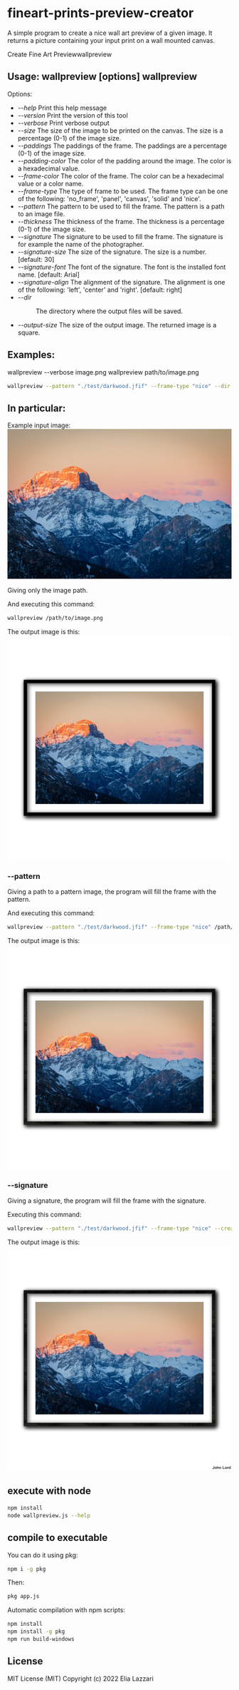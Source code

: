 # fineart-prints-preview-creator
 A simple program to create a nice wall art preview of a given image. It returns a picture containing your input print on a wall mounted canvas.

 Create Fine Art Previewwallpreview
## Usage: wallpreview [options] <image>wallpreview
Options:
-   *--help* Print this help message
-   *--version* Print the version of this tool
-   *--verbose* Print verbose output
-   *--size <size>* The size of the image to be printed on the canvas. The size is a percentage (0-1) of the image size.
-   *--paddings <paddings>* The paddings of the frame. The paddings are a percentage (0-1) of the image size.
-   *--padding-color <color>* The color of the padding around the image. The color is a hexadecimal value.
-   *--frame-color <color>* The color of the frame. The color can be a hexadecimal value or a color name.
-   *--frame-type <frame-type>* The type of frame to be used. The frame type can be one of the following: 'no_frame', 'panel', 'canvas', 'solid' and 'nice'.
-   *--pattern <pattern>* The pattern to be used to fill the frame. The pattern is a path to an image file.
-   *--thickness <thickness>* The thickness of the frame. The thickness is a percentage (0-1) of the image size.
-   *--signature <signature>* The signature to be used to fill the frame. The signature is for example the name of the photographer.
-   *--signature-size <size>* The size of the signature. The size is a number. [default: 30] 
-   *--signature-font <font>* The font of the signature. The font is the installed font name. [default: Arial]
-   *--signature-align <align>* The alignment of the signature. The alignment is one of the following: 'left', 'center' and 'right'. [default: right]
-   *--dir <dir>* The directory where the output files will be saved.
-   *--output-size <size>* The size of the output image. The returned image is a square.

## Examples:
wallpreview --verbose image.png
wallpreview path/to/image.png
```sh
wallpreview --pattern "./test/darkwood.jfif" --frame-type "nice" --dir "C:\\Users\\Mario\\Downloads\\test" --creator-signature "John Lord" --verbose --signature-size 50
```

## In particular:

Example input image:
![Input image](./test/test_image.jpg)

Giving only the image path.

And executing this command:
```sh
wallpreview /path/to/image.png
```
The output image is this:
![Output image](./previews/test_image_1.preview.jpg)

### --pattern
Giving a path to a pattern image, the program will fill the frame with the pattern.

And executing this command:
```sh
wallpreview --pattern "./test/darkwood.jfif" --frame-type "nice" /path/to/image.png
```
The output image is this:
![Output image](./previews/test_image_2.preview.jpg)

### --signature
Giving a signature, the program will fill the frame with the signature.

Executing this command:
```sh
wallpreview --pattern "./test/darkwood.jfif" --frame-type "nice" --creator-signature "John Lord" --signature-size 50 .\test\test_image.jpg
```
The output image is this:
![Output image](./previews/test_image.preview.jpg)

## execute with node

```sh 
npm install
node wallpreview.js --help
```

## compile to executable

You can do it using pkg:

```sh 
npm i -g pkg
```

Then: 

```sh 
pkg app.js
```

Automatic compilation with npm scripts:

```sh 
npm install
npm install -g pkg
npm run build-windows
```

## License

MIT License (MIT) Copyright (c) 2022 Elia Lazzari <elius94>
